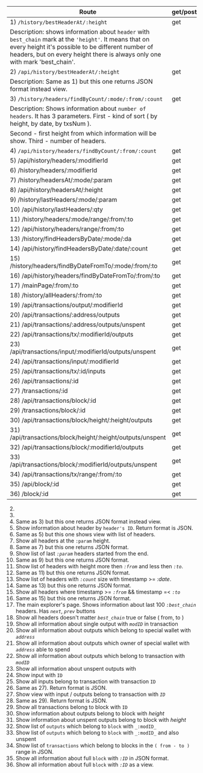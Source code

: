 | Route | get/post |
|-------|----------|
|1) `/history/bestHeaderAt/:height`                           | get  |
| Description: shows information about `header` with `best_chain` mark at the `'height'`. It means that on every height it's possible to be different number of headers, but on every height there is always only one with mark 'best_chain'.
|2) `/api/history/bestHeaderAt/:height`                       | get  | 
| Description: Same as 1) but this one returns JSON format instead view.
|3) `/history/headers/findByCount/:mode/:from/:count`         | get  |
| Description: Shows information about `number of headers`. It has 3 parameters. First - kind of sort ( by height, by date, by txsNum ).
| Second - first height from which information will be show. Third - number of headers. 
|4) `/api/history/headers/findByCount/:from/:count`           | get  |
|5) /api/history/headers/:modifierId                        | get  | 
|6) /history/headers/:modifierId                            | get  | 
|7) /history/headersAt/:mode/:param                         | get  | 
|8) /api/history/headersAt/:height                          | get  | 
|9) /history/lastHeaders/:mode/:param                       | get  |
|10) /api/history/lastHeaders/:qty                          | get  |
|11) /history/headers/:mode/range/:from/:to                 | get  |
|12) /api/history/headers/range/:from/:to                   | get  |
|13) /history/findHeadersByDate/:mode/:da                   | get  |
|14) /api/history/findHeadersByDate/:date/:count            | get  |
|15) /history/headers/findByDateFromTo/:mode/:from/:to      | get  |
|16) /api/history/headers/findByDateFromTo/:from/:to        | get  |
|17) /mainPage/:from/:to                                    | get  |
|18) /history/allHeaders/:from/:to                          | get  |
|19) /api/transactions/output/:modifierId                   | get  |
|20) /api/transactions/:address/outputs                     | get  |
|21) /api/transactions/:address/outputs/unspent             | get  |
|22) /api/transactions/tx/:modifierId/outputs               | get  |
|23) /api/transactions/input/:modifierId/outputs/unspent    | get  |
|24) /api/transactions/input/:modifierId                    | get  |
|25) /api/transactions/tx/:id/inputs                        | get  |
|26) /api/transactions/:id                                  | get  |
|27) /transactions/:id                                      | get  |
|28) /api/transactions/block/:id                            | get  |
|29) /transactions/block/:id                                | get  |
|30) /api/transactions/block/height/:height/outputs         | get  |
|31) /api/transactions/block/height/:height/outputs/unspent | get  |
|32) /api/transactions/block/:modifierId/outputs            | get  |
|33) /api/transactions/block/:modifierId/outputs/unspent    | get  |
|34) /api/transactions/tx/range/:from/:to                   | get  |
|35) /api/block/:id                                         | get  |
|36) /block/:id                                             | get  |


2)  
3)  
4)  Same as 3) but this one returns JSON format instead view.
5)  Show information about header by `header's ID`. Return format is JSON.
6)  Same as 5) but this one shows view with list of headers.
7)  Show all headers at the `:param` height.
8)  Same as 7) but this one returns JSON format.
9)  Show list of last _`:param`_ headers started from the end.
10) Same as 9) but this one returns JSON format.
11) Show list of headers with height more then _`:from`_ and less then _`:to`_.
12) Same as 11) but this one returns JSON format.
13) Show list of headers with _`:count`_ size with timestamp >= _:date_.
14) Same as 13) but this one returns JSON format.
15) Show all headers where timestamp >= _`:from`_ && timestamp =< _`:to`_
16) Same as 15) but this one returns JSON format.
17) The main explorer's page. Shows information about last 100 _`:best_chain`_ headers. Has _`next`_, _`prev`_ buttons
18) Show all headers doesn't matter _`best_chain`_ true or false ( from, to )
19) Show all information about single output with _`modID`_ in transaction
20) Show all information about outputs which belong to special wallet with _`address`_
21) Show all information about outputs which owner of special wallet with _`address`_ able to spend
22) Show all information about outputs which belong to transaction with _`modID`_
23) Show all information about unspent outputs with  
24) Show input with `ID`
25) Show all inputs belong to transaction with transaction `ID`
26) Same as 27). Return format is JSON.
27) Show view with input / outputs belong to transaction with _`ID`_
28) Same as 29). Return format is JSON.
29) Show all transactions belong to block with `ID`
30) Show information about outputs belong to block with _height_
31) Show information about unspent outputs belong to block with _height_
32) Show list of `outputs` which belong to `block` with `_:modID_`
33) Show list of `outputs` which belong to `block` with `_:modID_` and also unspent
34) Show list of `transactions` which belong to blocks in the `( from - to )` range in JSON.
35) Show all information about full `block` with _`:ID`_ in JSON format.
36) Show all information about full `block` with _`:ID`_ as a view.